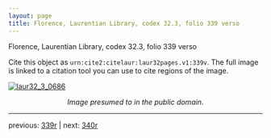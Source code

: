 ```yaml
---
layout: page
title: Florence, Laurentian Library, codex 32.3, folio 339 verso
---
```


Florence, Laurentian Library, codex 32.3, folio 339 verso

Cite this object as `urn:cite2:citelaur:laur32pages.v1:339v`.  The full image is linked to a citation tool you can use to cite regions of the image.

[![laur32_3_0686](http://www.homermultitext.org/iipsrv?IIIF=/project/homer/pyramidal/deepzoom/citelaur/laur32imgs/v1/laur32_3_0686.tif/full/800,/0/default.jpg)](http://www.homermultitext.org/ict2/?urn=urn:cite2:citelaur:laur32imgs.v1:laur32_3_0686) 

<p style="text-align: center; font-style: italic;">Image presumed to in the public domain.</p>

---

previous: [339r](../339r/) | next: [340r](../340r/)